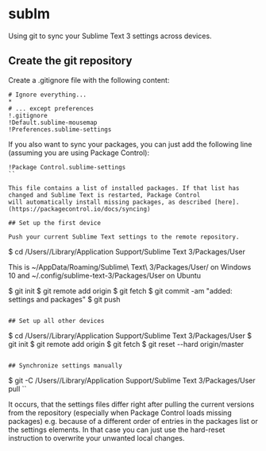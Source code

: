 # sublm

Using git to sync your Sublime Text 3 settings across devices.

## Create the git repository

Create a .gitignore file with the following content:

```
# Ignore everything...
*
# ... except preferences
!.gitignore
!Default.sublime-mousemap
!Preferences.sublime-settings
```

If you also want to sync your packages, you can just add the following line (assuming you are using Package Control):

```
!Package Control.sublime-settings
``

This file contains a list of installed packages. If that list has changed and Sublime Text is restarted, Package Control
will automatically install missing packages, as described [here].(https://packagecontrol.io/docs/syncing)

## Set up the first device

Push your current Sublime Text settings to the remote repository.

```
$ cd /Users/<user>/Library/Application Support/Sublime Text 3/Packages/User

This is ~/AppData/Roaming/Sublime\ Text\ 3/Packages/User/ on Windows 10 and
~/.config/sublime-text-3/Packages/User on Ubuntu

$ git init
$ git remote add origin <repository url>
$ git fetch
$ git commit -am "added: settings and packages"
$ git push
```

## Set up all other devices

```
$ cd /Users/<user>/Library/Application Support/Sublime Text 3/Packages/User
$ git init
$ git remote add origin <repository url>
$ git fetch
$ git reset --hard origin/master
```

## Synchronize settings manually

```
$ git -C /Users/<user>/Library/Application Support/Sublime Text 3/Packages/User pull
``

It occurs, that the settings files differ right after pulling the current versions from the repository (especially when
Package Control loads missing packages) e.g. because of a different order of entries in the packages list or the settings
elements. In that case you can just use the hard-reset instruction to overwrite your unwanted local changes.
